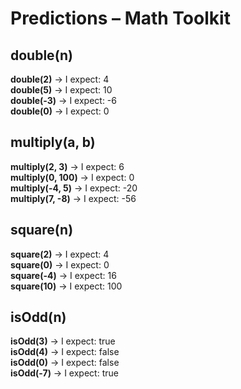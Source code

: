 # Predictions – Math Toolkit

## double(n)

**double(2)** → I expect: 4  
**double(5)** → I expect: 10  
**double(-3)** → I expect: -6  
**double(0)** → I expect: 0  

## multiply(a, b)

**multiply(2, 3)** → I expect: 6  
**multiply(0, 100)** → I expect: 0  
**multiply(-4, 5)** → I expect: -20  
**multiply(7, -8)** → I expect: -56  


## square(n)

**square(2)** → I expect: 4  
**square(0)** → I expect: 0  
**square(-4)** → I expect: 16  
**square(10)** → I expect: 100  

## isOdd(n)

**isOdd(3)** → I expect: true  
**isOdd(4)** → I expect: false  
**isOdd(0)** → I expect: false  
**isOdd(-7)** → I expect: true  
